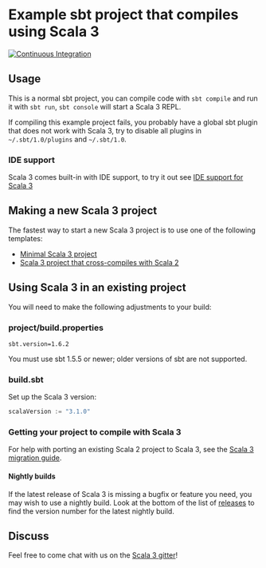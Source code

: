 # Example sbt project that compiles using Scala 3

[![Continuous Integration](https://github.com/scala/scala3-example-project/actions/workflows/ci.yml/badge.svg?branch=main)](https://github.com/scala/scala3-example-project/actions/workflows/ci.yml)

## Usage

This is a normal sbt project, you can compile code with `sbt compile` and run it
with `sbt run`, `sbt console` will start a Scala 3 REPL.

If compiling this example project fails, you probably have a global sbt plugin
that does not work with Scala 3, try to disable all plugins in
`~/.sbt/1.0/plugins` and `~/.sbt/1.0`.

### IDE support

Scala 3 comes built-in with IDE support, to try it out see
[IDE support for Scala 3](http://dotty.epfl.ch/docs/usage/ide-support.html)

## Making a new Scala 3 project

The fastest way to start a new Scala 3 project is to use one of the following templates:

* [Minimal Scala 3 project](https://github.com/scala/scala3.g8)
* [Scala 3 project that cross-compiles with Scala 2](https://github.com/scala/scala3-cross.g8)

## Using Scala 3 in an existing project

You will need to make the following adjustments to your build:

### project/build.properties

```
sbt.version=1.6.2
```

You must use sbt 1.5.5 or newer; older versions of sbt are not supported.

### build.sbt

Set up the Scala 3 version:

```scala
scalaVersion := "3.1.0"
```

### Getting your project to compile with Scala 3

For help with porting an existing Scala 2 project to Scala 3, see the
[Scala 3 migration guide](https://scalacenter.github.io/scala-3-migration-guide/).

#### Nightly builds

If the latest release of Scala 3 is missing a bugfix or feature you need, you may
wish to use a nightly build. Look at the bottom of the list of
[releases](https://repo1.maven.org/maven2/org/scala-lang/scala3-compiler_3/)
to find the version number for the latest nightly build.

## Discuss

Feel free to come chat with us on the
[Scala 3 gitter](http://gitter.im/lampepfl/dotty)!
